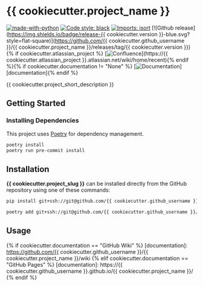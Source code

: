 # {{ cookiecutter.project_name }}

[![made-with-python](https://img.shields.io/badge/Made%20with-Python-1f425f.svg?style=flat-square)](https://www.python.org/)
[![Code style: black](https://img.shields.io/badge/code%20style-black-000000.svg?style=flat-square)](https://github.com/psf/black)
[![Imports: isort](https://img.shields.io/badge/%20imports-isort-%231674b1?style=flat-square&labelColor=ef8336)](https://pycqa.github.io/isort/) 
[![Github release](https://img.shields.io/badge/release-{{ cookiecutter.version }}-blue.svg?style=flat-square)](https://github.com/{{ cookiecutter.github_username }}/{{ cookiecutter.project_name }}/releases/tag/{{ cookiecutter.version }}){% if cookiecutter.atlassian_project %}
[![Confluence](https://img.shields.io/badge/-Confluence-fbf7f5.svg?logo=confluence&labelColor=dfe1e5&logoColor=0052cc&style=flat-square)](https://{{ cookiecutter.atlassian_project }}.atlassian.net/wiki/home/recent){% endif %}{% if cookiecutter.documentation != "None" %}
[![Documentation](https://img.shields.io/badge/-Documentation-2980b9.svg?logo=readthedocs&labelColor=2980b9&logoColor=FFFFFF&style=flat-square)][documentation]{% endif %}

{{ cookiecutter.project_short_description }}

## Getting Started

### Installing Dependencies

This project uses [Poetry][poetry] for dependency management.

```sh
poetry install
poetry run pre-commit install
```

## Installation

**{{ cookiecutter.project_slug }}** can be installed directly from the GitHub repository using one of these commands:

```sh
pip install git+ssh://git@github.com/{{ cookiecutter.github_username }}/{{ cookiecutter.project_name }}.git@master
```

```sh
poetry add git+ssh://git@github.com/{{ cookiecutter.github_username }}/{{ cookiecutter.project_name }}.git#master
```

## Usage

<!-- add simple usage instructions here  -->



<!-- links -->
[poetry]: https://python-poetry.org/docs/

[changelog]: docs/CHANGELOG.md
{% if cookiecutter.documentation == "GitHub Wiki" %}
[documentation]: https://github.com/{{ cookiecutter.github_username }}/{{ cookiecutter.project_name }}/wiki
{% elif cookiecutter.documentation == "GitHub Pages" %}
[documentation]: https://{{ cookiecutter.github_username }}.github.io/{{ cookiecutter.project_name }}/
{% endif %}
